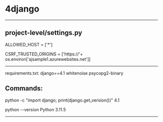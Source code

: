 # 4django
---
## project-level/settings.py
ALLOWED_HOST = ['*']

<!-- Azure CSRF verification faild error: Fix -->
CSRF_TRUSTED_ORIGINS = ['https://'+ os.environ['ajsample1.azurewebsites.net']]

---
requirements.txt:
django==4.1
whitenoise
psycopg2-binary

## Commands:
python -c "import django; print(django.get_version())"
4.1

python --version
Python 3.11.5

---
